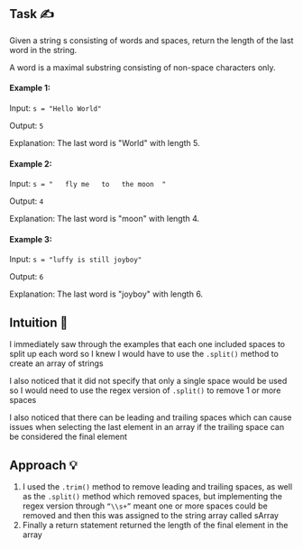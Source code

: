 ## Task ✍
Given a string s consisting of words and spaces, return the length of the last word in the string.

A word is a maximal substring consisting of non-space characters only.

#### Example 1:
Input: ```s = "Hello World"```

Output: ```5```

Explanation: The last word is "World" with length 5.

#### Example 2:
Input: ```s = "   fly me   to   the moon  "```

Output: ```4```

Explanation: The last word is "moon" with length 4.

#### Example 3:
Input: ```s = "luffy is still joyboy"```

Output: ```6```

Explanation: The last word is "joyboy" with length 6.
 
## Intuition 💬
<!-- Describe your first thoughts on how to solve this problem. -->
I immediately saw through the examples that each one included spaces to split up each word so I knew I would have to use the ```.split()``` method to create an array of strings 

I also noticed that it did not specify that only a single space would be used so I would need to use the regex version of ```.split()``` to remove 1 or more spaces 

I also noticed that there can be leading and trailing spaces which can cause issues when selecting the last element in an array if the trailing space can be considered the final element

## Approach 💡
<!-- Describe your approach to solving the problem. -->
1. I used the ```.trim()``` method to remove leading and trailing spaces, as well as the ```.split()``` method which removed spaces, but implementing the regex version through ```“\\s+”``` meant one or more spaces could be removed and then this was assigned to the string array called sArray
2. Finally a return statement returned the length of the final element in the array 
